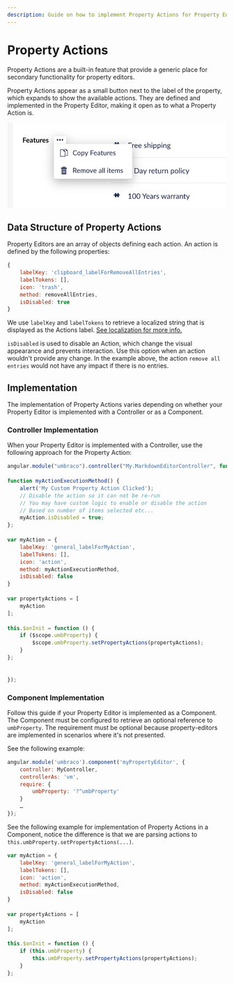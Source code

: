 ```yaml
---
description: Guide on how to implement Property Actions for Property Editors in Umbraco
---
```


# Property Actions

Property Actions are a built-in feature that provide a generic place for secondary functionality for property editors.

Property Actions appear as a small button next to the label of the property, which expands to show the available actions. They are defined and implemented in the Property Editor, making it open as to what a Property Action is.

![Example of Property Action on Nested Content Property Editor](../../../../10/umbraco-cms/extending/property-editors/images/example-of-property-actions.jpg)

## Data Structure of Property Actions

Property Editors are an array of objects defining each action. An action is defined by the following properties:

```js
{
    labelKey: 'clipboard_labelForRemoveAllEntries',
    labelTokens: [],
    icon: 'trash',
    method: removeAllEntries,
    isDisabled: true
}
```

We use `labelKey` and `labelTokens` to retrieve a localized string that is displayed as the Actions label. [See localization for more info.](../language-files.md)

`isDisabled` is used to disable an Action, which change the visual appearance and prevents interaction. Use this option when an action wouldn't provide any change. In the example above, the action `remove all entries` would not have any impact if there is no entries.

## Implementation

The implementation of Property Actions varies depending on whether your Property Editor is implemented with a Controller or as a Component.

### Controller Implementation

When your Property Editor is implemented with a Controller, use the following approach for the Property Action:

```js
angular.module("umbraco").controller("My.MarkdownEditorController", function ($scope) {

function myActionExecutionMethod() {
    alert('My Custom Property Action Clicked');
    // Disable the action so it can not be re-run
    // You may have custom logic to enable or disable the action
    // Based on number of items selected etc...
    myAction.isDisabled = true;
};

var myAction = {
    labelKey: 'general_labelForMyAction',
    labelTokens: [],
    icon: 'action',
    method: myActionExecutionMethod,
    isDisabled: false
}

var propertyActions = [
    myAction
];

this.$onInit = function () {
    if ($scope.umbProperty) {
        $scope.umbProperty.setPropertyActions(propertyActions);
    }
};


});
```

### Component Implementation

Follow this guide if your Property Editor is implemented as a Component. The Component must be configured to retrieve an optional reference to `umbProperty`. The requirement must be optional because property-editors are implemented in scenarios where it's not presented.

See the following example:

```js
angular.module('umbraco').component('myPropertyEditor', {
    controller: MyController,
    controllerAs: 'vm',
    require: {
        umbProperty: '?^umbProperty'
    }
    …
});
```

See the following example for implementation of Property Actions in a Component, notice the difference is that we are parsing actions to `this.umbProperty.setPropertyActions(...)`.

```js
var myAction = {
    labelKey: 'general_labelForMyAction',
    labelTokens: [],
    icon: 'action',
    method: myActionExecutionMethod,
    isDisabled: false
}

var propertyActions = [
    myAction
];

this.$onInit = function () {
    if (this.umbProperty) {
        this.umbProperty.setPropertyActions(propertyActions);
    }
};
```

